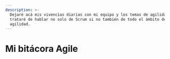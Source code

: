 ```yaml
---
description: >-
  Dejaré acá mis vivencias diarias con mi equipo y los temas de agilidad,
  trataré de hablar no solo de Scrum si no también de todo el ámbito de
  agilidad.
---
```


# Mi bitácora Agile

